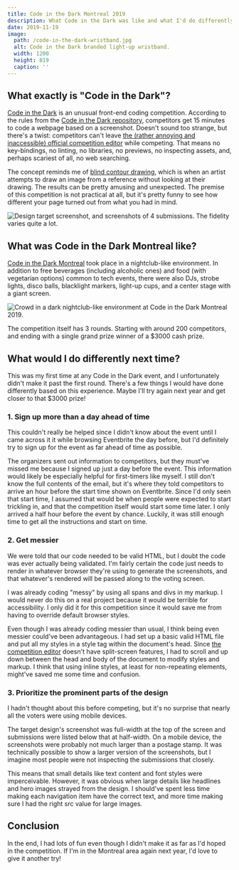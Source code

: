 ```yaml
---
title: Code in the Dark Montreal 2019
description: What Code in the Dark was like and what I'd do differently next time round.
date: 2019-11-19
image:
  path: /code-in-the-dark-wristband.jpg
  alt: Code in the Dark branded light-up wristband.
  width: 1200
  height: 819
  caption: ''
---
```


## What exactly is "Code in the Dark"?
[Code in the Dark](http://codeinthedark.com/) is an unusual front-end coding competition. According to the rules from the [Code in the Dark repository](https://github.com/codeinthedark/codeinthedark.github.io), competitors get 15 minutes to code a webpage based on a screenshot. Doesn't sound too strange, but there's a twist: competitors can't leave [the (rather annoying and inaccessible) official competition editor](http://codeinthedark.com/editor/) while competing. That means no key-bindings, no linting, no libraries, no previews, no inspecting assets, and, perhaps scariest of all, no web searching.

The concept reminds me of [blind contour drawing](https://en.wikipedia.org/wiki/Blind_contour_drawing), which is when an artist attempts to draw an image from a reference without looking at their drawing. The results can be pretty amusing and unexpected. The premise of this competition is not practical at all, but it's pretty funny to see how different your page turned out from what you had in mind.

![Design target screenshot, and screenshots of 4 submissions. The fidelity varies quite a lot.](./assets/code-in-the-dark-montreal-2019/results-sample.png)

## What was Code in the Dark Montreal like?

[Code in the Dark Montreal](https://codeinthedarkmtl.dev/) took place in a nightclub-like environment. In addition to free beverages (including alcoholic ones) and food (with vegetarian options) common to tech events, there were also DJs, strobe lights, disco balls, blacklight markers, light-up cups, and a center stage with a giant screen.

![Crowd in a dark nightclub-like environment at Code in the Dark Montreal 2019.](./assets/code-in-the-dark-montreal-2019/crowd.jpg)

The competition itself has 3 rounds. Starting with around 200 competitors, and ending with a single grand prize winner of a $3000 cash prize.

## What would I do differently next time?
This was my first time at any Code in the Dark event, and I unfortunately didn't make it past the first round. There's a few things I would have done differently based on this experience. Maybe I'll try again next year and get closer to that $3000 prize!

### 1. Sign up more than a day ahead of time
This couldn't really be helped since I didn't know about the event until I came across it it while browsing Eventbrite the day before, but I'd definitely try to sign up for the event as far ahead of time as possible.

The organizers sent out information to competitors, but they must've missed me because I signed up just a day before the event. This information would likely be especially helpful for first-timers like myself. I still don't know the full contents of the email, but it's where they told competitors to arrive an hour before the start time shown on Eventbrite. Since I'd only seen that start time, I assumed that would be when people were expected to start trickling in, and that the competition itself would start some time later. I only arrived a half hour before the event by chance. Luckily, it was still enough time to get all the instructions and start on time.

### 2. Get messier
We were told that our code needed to be valid HTML, but I doubt the code was ever actually being validated. I'm fairly certain the code just needs to render in whatever browser they're using to generate the screenshots, and that whatever's rendered will be passed along to the voting screen.

I was already coding "messy" by using all spans and divs in my markup. I would never do this on a real project because it would be terrible for accessibility. I only did it for this competition since it would save me from having to override default browser styles.

Even though I was already coding messier than usual, I think being even messier could've been advantageous. I had set up a basic valid HTML file and put all my styles in a style tag within the document's head. Since [the competition editor](http://codeinthedark.com/editor/) doesn't have split-screen features, I had to scroll and up down between the head and body of the document to modify styles and markup. I think that using inline styles, at least for non-repeating elements, might've saved me some time and confusion.

### 3. Prioritize the prominent parts of the design
I hadn't thought about this before competing, but it's no surprise that nearly all the voters were using mobile devices.

The target design's screenshot was full-width at the top of the screen and submissions were listed below that at half-width. On a mobile device, the screenshots were probably not much larger than a postage stamp. It was technically possible to show a larger version of the screenshots, but I imagine most people were not inspecting the submissions that closely.

This means that small details like text content and font styles were imperceivable. However, it was obvious when large details like headlines and hero images strayed from the design. I should've spent less time making each navigation item have the correct text, and more time making sure I had the right src value for large images.

## Conclusion
In the end, I had lots of fun even though I didn't make it as far as I'd hoped in the competition. If I'm in the Montreal area again next year, I'd love to give it another try!
